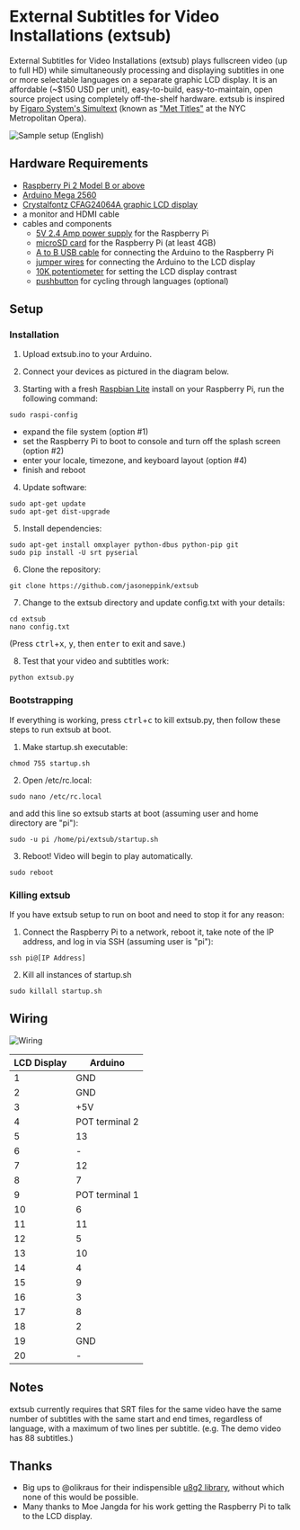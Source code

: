 # External Subtitles for Video Installations (extsub)

External Subtitles for Video Installations (extsub) plays fullscreen video (up to full HD) while simultaneously processing and displaying subtitles in one or more selectable languages on a separate graphic LCD display. It is an affordable (~$150 USD per unit), easy-to-build, easy-to-maintain, open source project using completely off-the-shelf hardware. extsub is inspired by [Figaro System's Simultext](http://www.figaro-systems.com/simultextreg.html) (known as ["Met Titles"](http://www.nytimes.com/1995/10/02/arts/reinventing-supertitles-how-the-met-did-it.html?pagewanted=all) at the NYC Metropolitan Opera).

![Sample setup (English)](https://github.com/jasoneppink/extsub/blob/master/docs/sample.gif)

## Hardware Requirements
* [Raspberry Pi 2 Model B or above](https://www.adafruit.com/product/3055)
* [Arduino Mega 2560](https://www.adafruit.com/product/191)
* [Crystalfontz CFAG24064A graphic LCD display](https://www.crystalfontz.com/product/cfag24064attitz-240x64-display-module-graphic)
* a monitor and HDMI cable
* cables and components
  * [5V 2.4 Amp power supply](https://www.adafruit.com/product/1995) for the Raspberry Pi
  * [microSD card](https://www.adafruit.com/product/102) for the Raspberry Pi (at least 4GB)
  * [A to B USB cable](https://www.adafruit.com/product/62) for connecting the Arduino to the Raspberry Pi
  * [jumper wires](https://www.adafruit.com/product/826) for connecting the Arduino to the LCD display
  * [10K potentiometer](https://www.adafruit.com/product/562) for setting the LCD display contrast
  * [pushbutton](https://www.adafruit.com/product/558) for cycling through languages (optional)


## Setup
### Installation
1. Upload extsub.ino to your Arduino.

2. Connect your devices as pictured in the diagram below.

3. Starting with a fresh [Raspbian Lite](https://www.raspberrypi.org/downloads/raspbian/) install on your Raspberry Pi, run the following command:

  ```
  sudo raspi-config
  ```
* expand the file system (option #1)
* set the Raspberry Pi to boot to console and turn off the splash screen (option #2)
* enter your locale, timezone, and keyboard layout (option #4)
* finish and reboot

4. Update software:

  ```
  sudo apt-get update
  sudo apt-get dist-upgrade
  ```

5. Install dependencies:
  ```
  sudo apt-get install omxplayer python-dbus python-pip git
  sudo pip install -U srt pyserial
  ```

6. Clone the repository:

  ```
  git clone https://github.com/jasoneppink/extsub
  ```
  
7. Change to the extsub directory and update config.txt with your details:

  ```
  cd extsub
  nano config.txt
  ```
  (Press <kbd>ctrl</kbd>+<kbd>x</kbd>, <kbd>y</kbd>, then <kbd>enter</kbd> to exit and save.)
  
8. Test that your video and subtitles work:

  ```
  python extsub.py
  ```

### Bootstrapping
If everything is working, press <kbd>ctrl</kbd>+<kbd>c</kbd> to kill extsub.py, then follow these steps to run extsub at boot.

1. Make startup.sh executable:

  ```
  chmod 755 startup.sh
  ```
  
2. Open /etc/rc.local:

  ```
  sudo nano /etc/rc.local
  ```
and add this line so extsub starts at boot (assuming user and home directory are "pi"):

  ```
  sudo -u pi /home/pi/extsub/startup.sh
  ```

3. Reboot! Video will begin to play automatically.

  ```
  sudo reboot
  ```

### Killing extsub
If you have extsub setup to run on boot and need to stop it for any reason:

1. Connect the Raspberry Pi to a network, reboot it, take note of the IP address, and log in via SSH (assuming user is "pi"):
  ```
  ssh pi@[IP Address]
  ```
  
2. Kill all instances of startup.sh
  ```
  sudo killall startup.sh
  ```


## Wiring

![Wiring](https://github.com/jasoneppink/extsub/blob/master/docs/wiring.jpg)

| LCD Display | Arduino |
| ----------- | ------- |
| 1           | GND     |
| 2           | GND     |
| 3           | +5V     |
| 4           | POT terminal 2  |
| 5           | 13      |
| 6           | -       |
| 7           | 12      |
| 8           | 7       |
| 9           | POT terminal 1  |
| 10          | 6       |
| 11          | 11      |
| 12          | 5       |
| 13          | 10      |
| 14          | 4       |
| 15          | 9       |
| 16          | 3       |
| 17          | 8       |
| 18          | 2       |
| 19          | GND     |
| 20          | -       |

## Notes
extsub currently requires that SRT files for the same video have the same number of subtitles with the same start and end times, regardless of language, with a maximum of two lines per subtitle. (e.g. The demo video has 88 subtitles.)

## Thanks
* Big ups to @olikraus for their indispensible [u8g2 library](https://github.com/olikraus/u8g2), without which none of this would be possible.
* Many thanks to Moe Jangda for his work getting the Raspberry Pi to talk to the LCD display.
